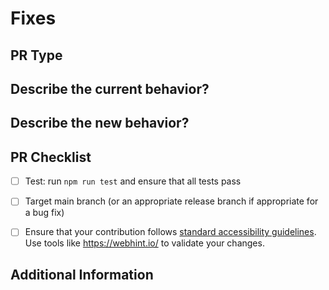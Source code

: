# Fixes 
<!-- Link to relevant issue (for ex: #1234) which will automatically close the issue once the PR is merged -->

## PR Type
<!-- Please uncomment one ore more that apply to this PR -->

<!-- - Bugfix -->
<!-- - Feature -->
<!-- - Code style update (formatting) -->
<!-- - Refactoring (no functional changes, no api changes) -->
<!-- - Build or CI related changes -->
<!-- - Documentation content changes -->
<!-- - Sample app changes -->
<!-- - Other... Please describe: -->


## Describe the current behavior?
<!-- Please describe the current behavior that is being modified or link to a relevant issue. -->


## Describe the new behavior?


## PR Checklist

- [ ] Test: run `npm run test` and ensure that all tests pass
- [ ] Target main branch (or an appropriate release branch if appropriate for a bug fix)
- [ ] Ensure that your contribution follows [standard accessibility guidelines](https://docs.microsoft.com/en-us/microsoft-edge/accessibility/design). Use tools like https://webhint.io/ to validate your changes.


## Additional Information
